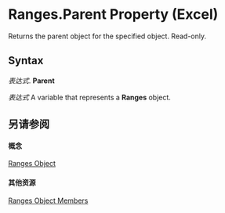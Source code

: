 
# Ranges.Parent Property (Excel)

Returns the parent object for the specified object. Read-only.


## Syntax

 _表达式_. **Parent**

 _表达式_ A variable that represents a **Ranges** object.


## 另请参阅


#### 概念


[Ranges Object](5d510c72-e27b-c04a-0d82-94af5dffd2f8.md)
#### 其他资源


[Ranges Object Members](http://msdn.microsoft.com/library/98cd3a4e-ab6c-2821-4551-73b1d896d8df%28Office.15%29.aspx)